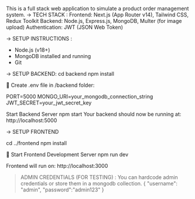 This is a full stack web application to simulate a product order management system.
-> TECH STACK :
Frontend: Next.js (App Router v14), Tailwind CSS, Redux Toolkit
Backend: Node.js, Express.js, MongoDB, Multer (for image upload)
Authentication: JWT (JSON Web Token)

-> SETUP INSTRUCTIONS :
* Node.js (v18+)
* MongoDB installed and running
* Git

-> SETUP BACKEND:
cd backend
npm install

🔐 Create .env file in /backend folder:

PORT=5000
MONGO_URI=your_mongodb_connection_string
JWT_SECRET=your_jwt_secret_key

Start Backend Server
npm start
Your backend should now be running at: http://localhost:5000


-> SETUP FRONTEND

cd ../frontend
npm install

🚀 Start Frontend Development Server
npm run dev

Frontend will run on: http://localhost:3000


> ADMIN CREDENTIALS (FOR TESTING) :
   You can hardcode admin credentials or store them in a mongodb collection.
{
  "username": "admin",
   "password":"admin123"
}

